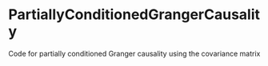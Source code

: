 # PartiallyConditionedGrangerCausality
Code for partially conditioned Granger causality using the covariance matrix
